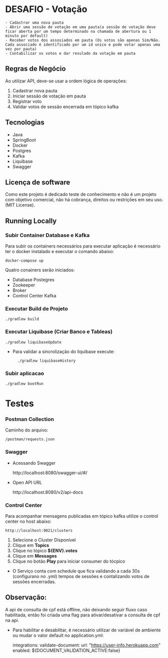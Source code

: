 # DESAFIO - Votação

    - Cadastrar uma nova pauta
    - Abrir uma sessão de votação em uma pauta(a sessão de votação deve ficar aberta por um tempo determinado na chamada de abertura ou 1 minuto por default)
    - Receber votos dos assosiados em pauta (Os votos são apenas Sim/Não. Cada associado é identificado por um id unico e pode votar apenas uma vez por pauta)
    - Contabilizar os votos e dar resulado da votação em pauta

## Regras de Negócio
Ao utilizar API, deve-se usar a ordem lógica de operações:
1. Cadastrar nova pauta
2. Iniciar sessão de votação em pauta
3. Registrar voto
4. Validar votos de sessão encerrada em tópico kafka

## Tecnologias

* Java
* SpringBoot
* Docker
* Postgres
* Kafka
* Liquibase
* Swagger

## Licença de software
Como este projeto é dedicado teste de conhecimento e não é um projeto com objetivo comercial, não há cobrança, direitos ou restrições em seu uso. (MIT License).

## Running Locally

### Subir Container Database e Kafka
Para subir os containers necessários para executar aplicação é necessário ter o docker instalado e executar o comando abaixo:

    docker-compose up    

Quatro conainers serão iniciados:
* Database Postegres
* Zookeeper
* Broker
* Control Center Kafka

### Executar Build de Projeto
    ./gradlew build

### Executar Liquibase (Criar Banco e Tableas)
    ./gradlew liquibaseUpdate

* Para validar a sincrolização do liquibase execute:

        ./gradlew liquibaseHistory

### Subir aplicacao
    ./gradlew bootRun

# Testes

### Postman Collection
Caminho do arquivo:

    /postman/requests.json

### Swagger
* Acessando Swagger


    http://localhost:8080/swagger-ui/#/
* Open API URL


    http://localhost:8080/v2/api-docs

### Control Center
Para acompanhar mensagens publicadas em tópico kafka utilize o control center no host abaixo:

    http://localhost:9021/clusters

1. Selecione o Cluster Disponível
2. Clique em __Topics__
3. Clique no tópico __${ENV}.votes__
4. Clique em __Messages__
5. Clique no botão __Play__ para iniciar consumer do tócpico

* O Serviço conta com schedule que fica validando a cada 30s (configurano no .yml) tempos de sessões e contalizando votos de sessões encerradas.

## Observação:
A api de consulta de cpf está offline, não deixando seguir fluxo caso habilitada, então foi criada uma flag para ativar/desativar a consulta de cpf na api.

* Para habilitar e desabilitar, é necessário utilizar de variável de ambiente ou mudar o valor default no application.yml:


    integrations:
      validate-document:
        url: "https://user-info.herokuapp.com"
        enabled: ${DOCUMENT_VALIDATION_ACTIVE:false}